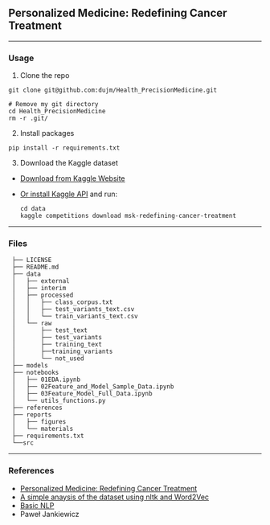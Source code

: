## Personalized Medicine: Redefining Cancer Treatment

------
### Usage
1. Clone the repo

```
git clone git@github.com:dujm/Health_PrecisionMedicine.git

# Remove my git directory
cd Health_PrecisionMedicine
rm -r .git/
```

2. Install packages

```
pip install -r requirements.txt
```

3. Download the Kaggle dataset
 * [Download from Kaggle Website](https://www.kaggle.com/c/msk-redefining-cancer-treatment/data)

 * [Or install Kaggle API](https://dujm.github.io/datasciences/kaggle) and run:

    ```
    cd data
    kaggle competitions download msk-redefining-cancer-treatment
    ```

------
###  Files

     ├── LICENSE
     ├── README.md
     ├── data
     │   ├── external
     │   ├── interim
     │   ├── processed
     │   │   ├── class_corpus.txt
     │   │   ├── test_variants_text.csv
     │   │   └── train_variants_text.csv
     │   └── raw
     │       ├── test_text
     │       ├── test_variants
     │       ├── training_text
     │       ├──training_variants
     │       └── not_used
     ├── models
     ├── notebooks
     │   ├── 01EDA.ipynb
     │   ├── 02Feature_and_Model_Sample_Data.ipynb
     │   ├── 03Feature_Model_Full_Data.ipynb
     │   └── utils_functions.py
     ├── references
     ├── reports
     │   ├── figures
     │   └── materials
     ├── requirements.txt
     └──src


------
### References
 * [Personalized Medicine: Redefining Cancer Treatment](https://www.kaggle.com/c/msk-redefining-cancer-treatment)
 * [A simple anaysis of the dataset using nltk and Word2Vec](https://www.kaggle.com/umutto/preliminary-data-analysis-using-word2vec/data)
 * [Basic NLP](https://www.kaggle.com/reiinakano/basic-nlp-bag-of-words-tf-idf-word2vec-lstm)
 * Paweł Jankiewicz
